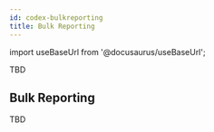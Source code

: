 ```yaml
---
id: codex-bulkreporting
title: Bulk Reporting
---
```


import useBaseUrl from '@docusaurus/useBaseUrl';

TBD

## Bulk Reporting

TBD